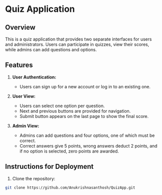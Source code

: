 # Quiz Application

## Overview

This is a quiz application that provides two separate interfaces for users and administrators. Users can participate in quizzes, view their scores, while admins can add questions and options.

## Features

1. **User Authentication:**
   - Users can sign up for a new account or log in to an existing one.

2. **User View:**
   - Users can select one option per question.
   - Next and previous buttons are provided for navigation.
   - Submit button appears on the last page to show the final score.

3. **Admin View:**
   - Admins can add questions and four options, one of which must be correct.
   - Correct answers give 5 points, wrong answers deduct 2 points, and if no option is selected, zero points are awarded.


## Instructions for Deployment

1. Clone the repository:

```bash
git clone https://github.com/Anukrishnasanthosh/QuizApp.git
